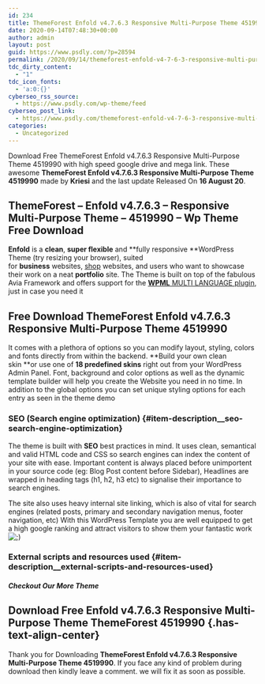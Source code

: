 ```yaml
---
id: 234
title: ThemeForest Enfold v4.7.6.3 Responsive Multi-Purpose Theme 4519990
date: 2020-09-14T07:48:30+00:00
author: admin
layout: post
guid: https://www.psdly.com/?p=28594
permalink: /2020/09/14/themeforest-enfold-v4-7-6-3-responsive-multi-purpose-theme-4519990/
tdc_dirty_content:
  - "1"
tdc_icon_fonts:
  - 'a:0:{}'
cyberseo_rss_source:
  - https://www.psdly.com/wp-theme/feed
cyberseo_post_link:
  - https://www.psdly.com/themeforest-enfold-v4-7-6-3-responsive-multi-purpose-theme-4519990
categories:
  - Uncategorized
---
```

Download Free ThemeForest Enfold v4.7.6.3 Responsive Multi-Purpose Theme 4519990 with high speed google drive and mega link. These awesome&nbsp;**ThemeForest Enfold v4.7.6.3 Responsive Multi-Purpose Theme 4519990**&nbsp;made by&nbsp;**Kriesi**&nbsp;and the last update Released On&nbsp;**16 August 20**.

## **ThemeForest – Enfold v4.7.6.3 – Responsive Multi-Purpose Theme – 451999**0 – Wp Theme Free Download

**Enfold**&nbsp;is a&nbsp;**clean**,&nbsp;**super flexible**&nbsp;and&nbsp;**fully responsive&nbsp;**WordPress Theme (try resizing your browser), suited for&nbsp;**business**&nbsp;websites,&nbsp;<a href="https://wordpress.org/extend/plugins/woocommerce/" rel="nofollow noopener noreferrer" target="_blank">shop</a>&nbsp;websites, and users who want to showcase their work on a neat&nbsp;**portfolio**&nbsp;site. The Theme is built on top of the fabulous Avia Framework and offers support for the&nbsp;<a href="https://wpml.org/?aid=9076&affiliate_key=bGGmcfb4KN4i" rel="nofollow noopener noreferrer" target="_blank"><strong>WPML</strong>&nbsp;MULTI LANGUAGE plugin</a>, just in case you need it&nbsp;

## **Free Download ThemeForest Enfold v4.7.6.3 Responsive Multi-Purpose Theme 4519990**

It comes with a plethora of options so you can modify layout, styling, colors and fonts directly from within the backend.&nbsp;**Build your own clean skin&nbsp;**or use one of&nbsp;**18 predefined skins**&nbsp;right out from your WordPress Admin Panel. Font, background and color options as well as the dynamic template builder will help you create the Website you need in no time. In addition to the global options you can set unique styling options for each entry as seen in the theme demo

### **SEO**&nbsp;(Search engine optimization) {#item-description__seo-search-engine-optimization}

The theme is built with&nbsp;**SEO**&nbsp;best practices in mind. It uses clean, semantical and valid HTML code and CSS so search engines can index the content of your site with ease. Important content is always placed before unimportent in your source code (eg: Blog Post content before Sidebar), Headlines are wrapped in heading tags (h1, h2, h3 etc) to signalise their importance to search engines.&nbsp;

The site also uses heavy internal site linking, which is also of vital for search engines (related posts, primary and secondary navigation menus, footer navigation, etc) With this WordPress Template you are well equipped to get a high google ranking and attract visitors to show them your fantastic work&nbsp;<img alt=";)" src="https://i1.wp.com/themeforest.net/images/smileys/wink.png?ssl=1" title="ThemeForest Enfold v4.7.6.3 Responsive Multi-Purpose Theme 4519990 2" data-recalc-dims="1" />

### External scripts and resources used {#item-description__external-scripts-and-resources-used}

##### **Checkout Our More Theme**

## **Download Free Enfold v4.7.6.3 Responsive Multi-Purpose Theme ThemeForest 4519990** {.has-text-align-center}

Thank you for Downloading&nbsp;**ThemeForest Enfold v4.7.6.3 Responsive Multi-Purpose Theme 4519990**. If you face any kind of problem during download then kindly leave a comment. we will fix it as soon as possible.